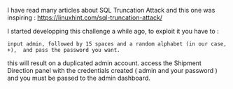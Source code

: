 I have read many articles about SQL Truncation Attack and this one was inspiring : https://linuxhint.com/sql-truncation-attack/


I started developping this challenge a while ago, to exploit it you have to :
	
	input admin, followed by 15 spaces and a random alphabet (in our case, +),  and pass the password you want.

this will result on a duplicated admin account. access the Shipment Direction panel with the credentials created ( admin and your password ) and you must be passed to the admin dashboard.
